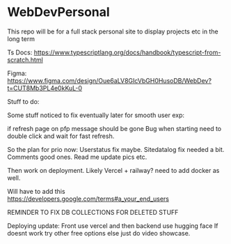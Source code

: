 # WebDevPersonal
This repo will be for a full stack personal site to display projects etc in the long term


Ts Docs: https://www.typescriptlang.org/docs/handbook/typescript-from-scratch.html


Figma: https://www.figma.com/design/Oue6aLV8GIcVbGH0HusoDB/WebDev?t=CUT8Mb3PL4e0kKuL-0



Stuff to do:
        

Some stuff noticed to fix eventually later for smooth user exp:

if refresh page on pfp message should be gone
Bug when starting need to double click and wait for fast refresh.


So the plan for prio now:
Userstatus fix maybe.
Sitedatalog fix needed a bit.
Comments good ones.
Read me update pics etc.

Then work on deployment.
Likely Vercel + railway? need to add docker as well.

Will have to add this https://developers.google.com/terms#a_your_end_users

REMINDER TO FIX DB COLLECTIONS FOR DELETED STUFF



Deploying update:
Front use vercel and then backend use hugging face
If doesnt work try other free options
else just do video showcase.
